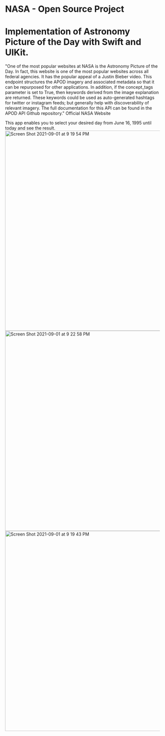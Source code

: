 # NASA - Open Source Project
# Implementation of Astronomy Picture of the Day with Swift and UIKit.

"One of the most popular websites at NASA is the Astronomy Picture of the Day. In fact, this website is one of the most popular websites across all federal agencies. It has the popular appeal of a Justin Bieber video. This endpoint structures the APOD imagery and associated metadata so that it can be repurposed for other applications. In addition, if the concept_tags parameter is set to True, then keywords derived from the image explanation are returned. These keywords could be used as auto-generated hashtags for twitter or instagram feeds; but generally help with discoverability of relevant imagery.
The full documentation for this API can be found in the APOD API Github repository." Official NASA Website

This app enables you to select your desired day from June 16, 1995 until today and  see the result.
<img height="650" alt="Screen Shot 2021-09-01 at 9 19 54 PM" src="https://user-images.githubusercontent.com/49303174/131711749-6b51ea7f-8d49-4441-9554-5b139d7adcf7.png"><img height="650" alt="Screen Shot 2021-09-01 at 9 22 58 PM" src="https://user-images.githubusercontent.com/49303174/131711942-c67c2d7e-0c54-4f54-8c25-c898e489e905.png"><img height="650" alt="Screen Shot 2021-09-01 at 9 19 43 PM" src="https://user-images.githubusercontent.com/49303174/131711804-e3070501-6a48-476e-b536-e1f247d9f522.png">




